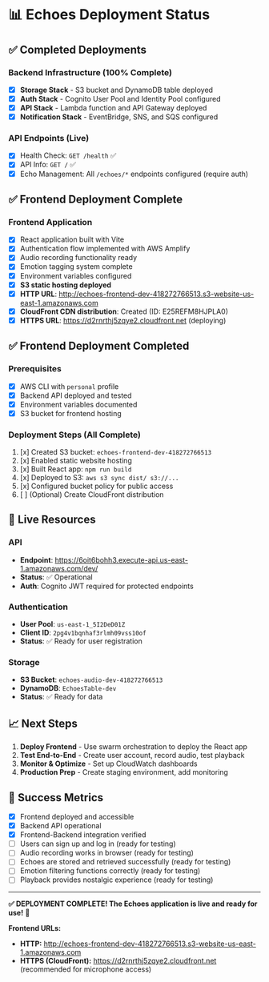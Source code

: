 # 📊 Echoes Deployment Status

## ✅ Completed Deployments

### Backend Infrastructure (100% Complete)
- [x] **Storage Stack** - S3 bucket and DynamoDB table deployed
- [x] **Auth Stack** - Cognito User Pool and Identity Pool configured
- [x] **API Stack** - Lambda function and API Gateway deployed
- [x] **Notification Stack** - EventBridge, SNS, and SQS configured

### API Endpoints (Live)
- [x] Health Check: `GET /health` ✅
- [x] API Info: `GET /` ✅
- [x] Echo Management: All `/echoes/*` endpoints configured (require auth)

## ✅ Frontend Deployment Complete

### Frontend Application
- [x] React application built with Vite
- [x] Authentication flow implemented with AWS Amplify
- [x] Audio recording functionality ready
- [x] Emotion tagging system complete
- [x] Environment variables configured
- [x] **S3 static hosting deployed**
- [x] **HTTP URL**: http://echoes-frontend-dev-418272766513.s3-website-us-east-1.amazonaws.com
- [x] **CloudFront CDN distribution**: Created (ID: E25REFM8HJPLA0)
- [x] **HTTPS URL**: https://d2rnrthj5zqye2.cloudfront.net (deploying)

## ✅ Frontend Deployment Completed

### Prerequisites
- [x] AWS CLI with `personal` profile
- [x] Backend API deployed and tested
- [x] Environment variables documented
- [x] S3 bucket for frontend hosting

### Deployment Steps (All Complete)
1. [x] Created S3 bucket: `echoes-frontend-dev-418272766513`
2. [x] Enabled static website hosting
3. [x] Built React app: `npm run build`
4. [x] Deployed to S3: `aws s3 sync dist/ s3://...`
5. [x] Configured bucket policy for public access
6. [ ] (Optional) Create CloudFront distribution

## 🔗 Live Resources

### API
- **Endpoint**: https://6oit6bohh3.execute-api.us-east-1.amazonaws.com/dev/
- **Status**: ✅ Operational
- **Auth**: Cognito JWT required for protected endpoints

### Authentication
- **User Pool**: `us-east-1_5I2DeD01Z`
- **Client ID**: `2pg4v1bqnhaf3rlmh09vss10of`
- **Status**: ✅ Ready for user registration

### Storage
- **S3 Bucket**: `echoes-audio-dev-418272766513`
- **DynamoDB**: `EchoesTable-dev`
- **Status**: ✅ Ready for data

## 📈 Next Steps

1. **Deploy Frontend** - Use swarm orchestration to deploy the React app
2. **Test End-to-End** - Create user account, record audio, test playback
3. **Monitor & Optimize** - Set up CloudWatch dashboards
4. **Production Prep** - Create staging environment, add monitoring

## 🎯 Success Metrics

- [x] Frontend deployed and accessible
- [x] Backend API operational
- [x] Frontend-Backend integration verified
- [ ] Users can sign up and log in (ready for testing)
- [ ] Audio recording works in browser (ready for testing)
- [ ] Echoes are stored and retrieved successfully (ready for testing)
- [ ] Emotion filtering functions correctly (ready for testing)
- [ ] Playback provides nostalgic experience (ready for testing)

---

**✅ DEPLOYMENT COMPLETE! The Echoes application is live and ready for use!** 🎉

**Frontend URLs:**
- **HTTP:** http://echoes-frontend-dev-418272766513.s3-website-us-east-1.amazonaws.com
- **HTTPS (CloudFront):** https://d2rnrthj5zqye2.cloudfront.net (recommended for microphone access)